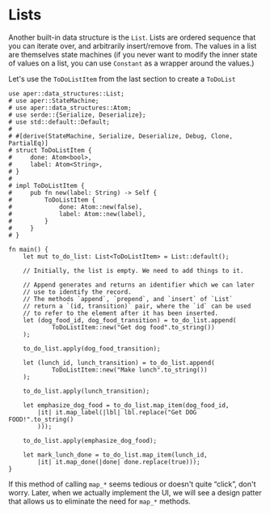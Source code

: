 # Lists

Another built-in data structure is the `List`. Lists are ordered sequence that you can iterate over, and arbitrarily insert/remove from. The values in a list are themselves state machines (if you never want to modify the inner state of values on a list, you can use `Constant` as a wrapper around the values.)

Let's use the `ToDoListItem` from the last section to create a `ToDoList`

```rust,noplaypen
use aper::data_structures::List;
# use aper::StateMachine;
# use aper::data_structures::Atom;
# use serde::{Serialize, Deserialize};
# use std::default::Default;
# 
# #[derive(StateMachine, Serialize, Deserialize, Debug, Clone, PartialEq)]
# struct ToDoListItem {
#     done: Atom<bool>,
#     label: Atom<String>,
# }
# 
# impl ToDoListItem {
#     pub fn new(label: String) -> Self {
#         ToDoListItem {
#             done: Atom::new(false),
#             label: Atom::new(label),
#         }
#     }
# }

fn main() {
	let mut to_do_list: List<ToDoListItem> = List::default();

	// Initially, the list is empty. We need to add things to it.

	// Append generates and returns an identifier which we can later
	// use to identify the record.
	// The methods `append`, `prepend`, and `insert` of `List`
	// return a `(id, transition)` pair, where the `id` can be used
	// to refer to the element after it has been inserted.
	let (dog_food_id, dog_food_transition) = to_do_list.append(
			ToDoListItem::new("Get dog food".to_string())
	);

	to_do_list.apply(dog_food_transition);

	let (lunch_id, lunch_transition) = to_do_list.append(
			ToDoListItem::new("Make lunch".to_string())
	);

	to_do_list.apply(lunch_transition);

	let emphasize_dog_food = to_do_list.map_item(dog_food_id,
		|it| it.map_label(|lbl| lbl.replace("Get DOG FOOD!".to_string()
		)));

	to_do_list.apply(emphasize_dog_food);

	let mark_lunch_done = to_do_list.map_item(lunch_id,
		|it| it.map_done(|done| done.replace(true)));
}
```

If this method of calling `map_*` seems tedious or doesn't quite 
“click”, don't worry. Later, when we actually implement the UI, we 
will see a design patter that allows us to eliminate the need for 
`map_*` methods.